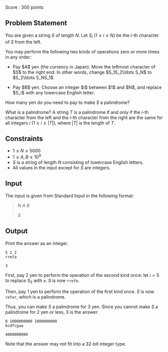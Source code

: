 Score : $300$ points

## Problem Statement

You are given a string $S$ of length $N$.  Let $S_i\ (1\leq i \leq N)$ be the $i$-th character of $S$ from the left.

You may perform the following two kinds of operations zero or more times in any order:

- <p>Pay $A$ yen (the currency in Japan).  Move the leftmost character of $S$ to the right end.  In other words, change $S_1S_2\ldots S_N$ to $S_2\ldots S_NS_1$.</p>
- <p>Pay $B$ yen.  Choose an integer $i$ between $1$ and $N$, and replace $S_i$ with any lowercase English letter.</p>

How many yen do you need to pay to make $S$ a palindrome?

What is a palindrome?
A string $T$ is a palindrome if and only if the $i$-th character from the left and the $i$-th character from the right are the same for all integers $i$ ($1 \le i \le |T|$), where $|T|$ is the length of $T$.

## Constraints

- $1\leq N \leq 5000$
- $1\leq A,B\leq 10^9$
- $S$ is a string of length $N$ consisting of lowercase English letters.
- All values in the input except for $S$ are integers.

## Input

The input is given from Standard Input in the following format:

> $N$ $A$ $B$
> 
> $S$

## Output

Print the answer as an integer.

```input1
5 1 2
rrefa
```

```output1
3
```

First, pay $2$ yen to perform the operation of the second kind once: let $i=5$ to replace $S_5$ with `e`.  $S$ is now `rrefe`.

Then, pay $1$ yen to perform the operation of the first kind once.  $S$ is now `refer`, which is a palindrome.

Thus, you can make $S$ a palindrome for $3$ yen.  Since you cannot make $S$ a palindrome for $2$ yen or less, $3$ is the answer.

```input2
8 1000000000 1000000000
bcdfcgaa
```

```output2
4000000000
```

Note that the answer may not fit into a $32$-bit integer type.